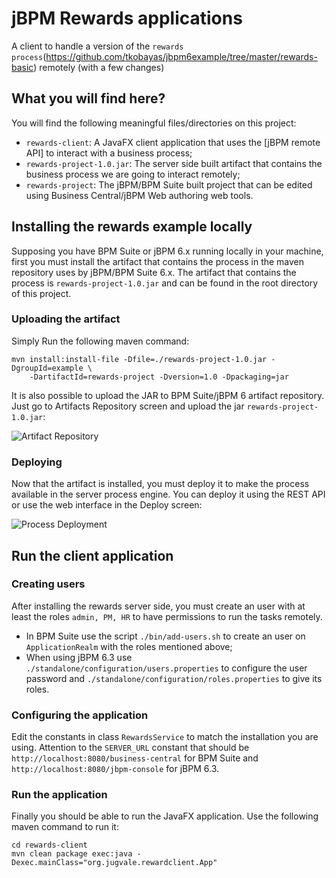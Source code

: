 # jBPM Rewards applications
A client to handle a version of the `rewards process`(https://github.com/tkobayas/jbpm6example/tree/master/rewards-basic) remotely (with a few changes)

## What you will find here?

You will find the following meaningful files/directories on this project:

* `rewards-client`: A JavaFX client application that uses the [jBPM remote API] to interact with a business process;
* `rewards-project-1.0.jar`: The server side built artifact that contains the business process we are going to interact remotely;
* `rewards-project`: The jBPM/BPM Suite built project that can be edited using Business Central/jBPM Web authoring web tools.

## Installing the rewards example locally

Supposing you have BPM Suite or jBPM 6.x running locally in your machine, first you must install the artifact that contains the process in the maven repository uses by jBPM/BPM Suite 6.x. The artifact that contains the process is `rewards-project-1.0.jar` and can be found in the root directory of this project.

### Uploading the artifact


Simply Run the following maven command:

~~~
mvn install:install-file -Dfile=./rewards-project-1.0.jar -DgroupId=example \
    -DartifactId=rewards-project -Dversion=1.0 -Dpackaging=jar
~~~

It is also possible to upload the JAR to BPM Suite/jBPM 6 artifact repository. Just go to Artifacts Repository screen and upload the jar `rewards-project-1.0.jar`:

![Artifact Repository](/images/artifact-repository.png?raw=true)

### Deploying 

Now that the artifact is installed, you must deploy it to make the process available in the server process engine. You can deploy it using the REST API or use the web interface in the Deploy screen:

![Process Deployment](/images/process-deployments.png?raw=true)


## Run the client application 


### Creating users

After installing the rewards server side, you must create an user with at least the roles `admin, PM, HR` to have permissions to run the tasks remotely.

* In BPM Suite use the script `./bin/add-users.sh` to create an user on `ApplicationRealm` with the roles mentioned above;
* When using jBPM 6.3 use `./standalone/configuration/users.properties` to configure the user password and `./standalone/configuration/roles.properties` to give its roles.

### Configuring the application

Edit the constants in class `RewardsService` to match the installation you are using. Attention to the `SERVER_URL` constant that should be `http://localhost:8080/business-central` for BPM Suite and `http://localhost:8080/jbpm-console` for jBPM 6.3.

### Run the application 

Finally you should be able to run the JavaFX application. Use the following maven command to run it:

~~~
cd rewards-client
mvn clean package exec:java -Dexec.mainClass="org.jugvale.rewardclient.App"
~~~
